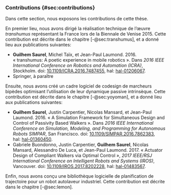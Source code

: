 ### Contributions {#sec:contributions}

Dans cette section, nous exposons les contributions de cette thèse.

En premier lieu, nous avons dirigé la réalisation technique de l’œuvre *transhumus* représentant la France lors de la
Biennale de Venise 2015. Cette contribution est décrite dans le chapitre [-@sec:transhumus], et a donné lieu aux
publications suivantes:

- **Guilhem Saurel**, Michel Taïx, et Jean-Paul Laumond. 2016. « transhumus: A poetic experience in mobile robotics ».
  Dans *2016 IEEE International Conference on Robotics and Automation (ICRA)*, Stockholm.
  doi: [10.1109/ICRA.2016.7487455](https://dx.doi.org/10.1109/ICRA.2016.7487455),
  hal: [hal-01206067](https://hal.laas.fr/hal-01206067).
- Springer, à paraître

Ensuite, nous avons créé un cadre logiciel de codesign de marcheurs bipèdes optimisant l’utilisation de leur dynamique
passive intrinsèque. Cette contribution est décrite dans le chapitre [-@sec:yoyoman], et a donné lieu aux publications
suivantes:

- **Guilhem Saurel**, Justin Carpentier, Nicolas Mansard, et Jean-Paul Laumond. 2016. « A Simulation Framework for
  Simultaneous Design and Control of Passivity Based Walkers ». Dans *2016 IEEE International Conference on Simulation,
  Modeling, and Programming for Autonomous Robots SIMPAR*, San Francisco.
  doi: [10.1109/SIMPAR.2016.7862383](https://doi.org/10.1109/SIMPAR.2016.7862383),
  hal: [hal-01360450](https://hal.laas.fr/hal-01360450).
- Gabriele Buondonno, Justin Carpentier, **Guilhem Saurel**, Nicolas Mansard, Alessandro De Luca, et Jean-Paul Laumond.
  2017. « Actuator Design of Compliant Walkers via Optimal Control », *2017 IEEE/RSJ International Conference on
  Intelligent Robots and Systems (IROS)*, Vancouver.
  doi: [10.1109/IROS.2017.8202228](https://doi.org/10.1109/IROS.2017.8202228),
  hal: [hal-01483567](https://hal.laas.fr/hal-01483567).

Enfin, nous avons conçu une bibliothèque logicielle de planification de trajectoire pour un robot autolaveur
industriel. Cette contribution est décrite dans le chapitre [-@sec:lemon].
